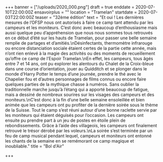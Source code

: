 +++
banner = ["/uploads/2020_000.png"]
draft = true
enddate = 2020-07-10T22:00:00Z
ensavoirplus = ""
location = "Tramelan"
startdate = 2020-07-03T22:00:00Z
teaser = "32ème édition"
text = "Et oui ! Les dernières mesures de l’OFSP nous ont autorisés à faire ce camp tant attendu par les campeurs et les moniteurs. C’est donc avec beaucoup d’enthousiasme mais aussi quelque peu d’appréhension que nous nous sommes tous retrouvés en ce début d’été sur les hauts de Tramelan, pour passer une belle semaine remplie de partages et d’amitiés.\nDésinfectants, thermomètre infrarouge ou encore distanciation sociale étaient certes de la partie cette année, mais n’ont rien enlevé à la magie des activités ou des moments de recueillement qu’offre ce camp de l’Espoir Tramelan.\nEn effet, les campeurs, tous âgés entre 7 et 14 ans, ont pu explorer les alentours du Chalet de la Croix-bleue dans une course d’orientation, jouer au Quidditch et se plonger dans le monde d’Harry Potter le temps d’une journée, prendre le thé avec le Chapelier fou et d’autres personnages de films connus ou encore faire quelques parties de la mythique chasse à numéros. Sans oublier la traditionnelle marche jusqu’à l’étang qui a apporté beaucoup de fatigue, mais a dessiné de nombreux sourires sur les visages des campeurs et des moniteurs.\nC’est donc à la fin d’une belle semaine ensoleillée et bien animée que les campeurs ont pu profiter de la dernière soirée sous le thème de la Suisse. Tout le camp s’est réuni autour d’une bonne raclette servie par les moniteurs qui étaient déguisés pour l’occasion. Les campeurs ont ensuite pu prendre part à un jeu de postes en étoile plein de rebondissements. Grâce à l’aide des villageois, les campeurs ont finalement retrouvé le trésor dérobé par les voleurs.\nLa soirée s’est terminée par un feu de camp musical pendant lequel,  campeurs et moniteurs ont entonné les chants de la semaine en se remémorant ce camp magique et inoubliable."
title = "Bol d'Air"

+++

